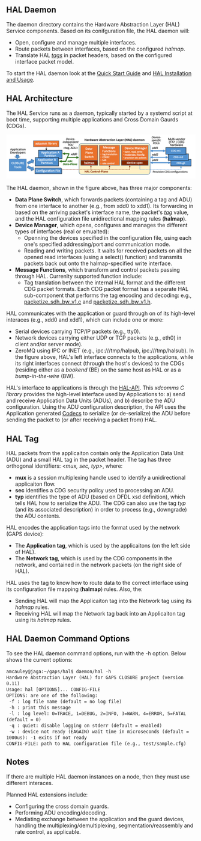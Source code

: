 ## HAL Daemon
The daemon directory contains the Hardware Abstraction Layer (HAL) Service components.
Based on its conifguration file, the HAL daemon will:
- Open, configure and manage multiple interfaces.
- Route packets between interfaces, based on the configured *halmap*.
- Translate HAL [*tags*](#HAL-tag) in packet headers, based on the configured interface packet model.

To start the HAL daemon look at the [Quick Start Guide](../#quick-start-guide) and [HAL Installation and Usage](../#hal-installation-and-usage).

## HAL Architecture
The HAL Service runs as a daemon, typically started by a systemd script at boot time, supporting multiple applications and Cross Domain Gaurds (CDGs).  

![HAL interfaces between applications and Network Interfaces.](figure_HAL_daemon.png)

The HAL daemon, shown in the figure above, has three major components:
- **Data Plane Switch**, which forwards packets (containing a tag and ADU) from one interface to another (e.g., from xdd0 to xdd1). Its forwarding in based on the arriving packet's interface name, the packet's [*tag*](#HAL-tag) value, and the HAL configuration file unidirectional mapping rules (**halmap**).  
- **Device Manager**, which opens, configures and manages the different types of interfaces (real or emualted):
  - Openning the devices specified in the configuration file, using each one's specified addressing/port and communication mode. 
  - Reading and writing packets. It waits for received packets on all the opened read interfaces (using a select() function) and transmits packets back out onto the halmap-specified write interface.
- **Message Functions**, which transform and control packets passing through HAL. Currenlty supported function include:
  - Tag translation between the internal HAL format and the different CDG packet formats. Each CDG packet format has a separate HAL sub-component that performs the tag encoding and decoding: e.g., [packetize_sdh_bw_v1.c](packetize_sdh_bw_v1.c) and [packetize_sdh_bw_v1.h](packetize_sdh_bw_v1.h).
  
HAL communicates with the application or guard through on of its high-level interaces (e.g., xdd0 and xdd1), which can include one or more: 
- Serial devices carrying TCP/IP packets (e.g., tty0).
- Network devices carrying either UDP or TCP packets (e.g., eth0) in client and/or server mode).
- ZeroMQ using IPC or INET (e.g., ipc:///tmp/halpub, ipc:///tmp/halsub).
In the figure above, HAL's left interface connects to the applications, while its right interfaces connect (through the host's devices) to the CDGs (residing either as a *bookend* (BE) on the same host as HAL or as a *bump-in-the-wire* (BW).

HAL's interface to applications is through the [HAL-API](../api/). This *xdcomms C library* provides the high-level interface used by Applications to: a) send and receive Application Data Units (ADUs), and b) describe the ADU configuration. Using the ADU configuration description, the API uses the Application generated [Codecs](../appgen/) to serialize (or de-serialize) the ADU before sending the packet to (or after receiving a packet from) HAL.

## HAL Tag
HAL packets from the applicaiton contain only the Application Data Unit (ADU) and a small HAL tag in the packet header.
The tag has three orthogonal identifiers: *<mux, sec, typ>*, where:
- **mux** is a session multiplexing handle used to identify a unidirectional applicaiton flow.
- **sec** identifies a CDG security policy used to processing an ADU. 
- **typ** identifies the type of ADU (based on DFDL xsd definition), which tells HAL how to serialize the ADU. The CDG can also use the tag *typ* (and its associated description) in order to process (e.g., downgrade) the ADU contents.

HAL encodes the application tags into the format used by the network (GAPS device):
- The **Application tag**, which is used by the applicaitons (on the left side of HAL).
- The **Network tag**, which is used by the CDG components in the network, and contained in the network packets (on the right side of HAL).

HAL uses the tag to know how to route data to the correct interface using its configuration file mapping (**halmap**) rules. Also, the:
- Sending HAL will map the Applicaiton tag into the Network tag using its *halmap* rules.
- Receiving HAL will map the Network tag back into an Applicaiton tag using its *halmap* rules.


## HAL Daemon Command Options
To see the HAL daemon command options, run with the -h option.  Below shows the current options:
```
amcauley@jaga:~/gaps/hal$ daemon/hal -h
Hardware Abstraction Layer (HAL) for GAPS CLOSURE project (version 0.11)
Usage: hal [OPTIONS]... CONFIG-FILE
OPTIONS: are one of the following:
 -f : log file name (default = no log file)
 -h : print this message
 -l : log level: 0=TRACE, 1=DEBUG, 2=INFO, 3=WARN, 4=ERROR, 5=FATAL (default = 0)
 -q : quiet: disable logging on stderr (default = enabled)
 -w : device not ready (EAGAIN) wait time in microseconds (default = 1000us): -1 exits if not ready
CONFIG-FILE: path to HAL configuration file (e.g., test/sample.cfg)
```

## Notes
If there are multiple HAL daemon instances on a node, then they must use different interaces.

Planned HAL extensions include:
- Configuring the cross domain guards.
- Performing ADU encoding/decoding.
- Mediating  exchange between the application and the guard devices, handling the multiplexing/demultiplexing, segmentation/reassembly and rate control, as applicable.
